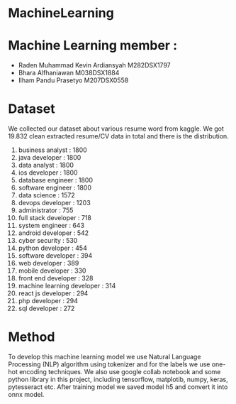 # MachineLearning

# Machine Learning member :
- Raden Muhammad Kevin Ardiansyah M282DSX1797
- Bhara Alfhaniawan M038DSX1884
- Ilham Pandu Prasetyo M207DSX0558

# Dataset
We collected our dataset about various resume word from kaggle. We got 19.832 clean extracted resume/CV data in total and there is the distribution.
1. business analyst : 1800
2. java developer : 1800
3. data analyst : 1800
4. ios developer : 1800
5. database engineer : 1800
6. software engineer : 1800
7. data science : 1572
8. devops developer : 1203
9. administrator : 755
10. full stack developer : 718
11. system engineer : 643
12. android developer : 542
13. cyber security : 530
14. python developer : 454
15. software developer : 394
16. web developer : 389
17. mobile developer : 330
18. front end developer : 328
19. machine learning developer : 314
20. react js developer : 294
21. php developer : 294
22. sql developer : 272

# Method
To develop this machine learning model we use Natural Language Processing (NLP) algorithm using tokenizer and for the labels we use one-hot encoding techniques. We also use google collab notebook and some python library in this project, including tensorflow, matplotib, numpy, keras, pytesseract etc. After training model we saved model h5 and convert it into onnx model.
